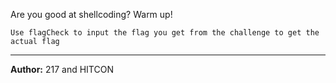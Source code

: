 Are you good at shellcoding? Warm up!

`Use flagCheck to input the flag you get from the challenge to get the actual flag`

---
**Author:** 217 and HITCON